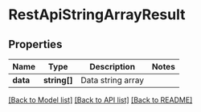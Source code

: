 # RestApiStringArrayResult

## Properties
Name | Type | Description | Notes
------------ | ------------- | ------------- | -------------
**data** | **string[]** | Data string array | 

[[Back to Model list]](../README.md#documentation-for-models) [[Back to API list]](../README.md#documentation-for-api-endpoints) [[Back to README]](../README.md)


